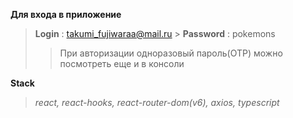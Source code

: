 **Для входа в приложение**

> **Login** : takumi_fujiwaraa@mail.ru >
> **Password** : pokemons
>
> > При авторизации одноразовый пароль(OTP) можно посмотреть еще и в консоли

**Stack**

> _react, react-hooks, react-router-dom(v6), axios, typescript_
